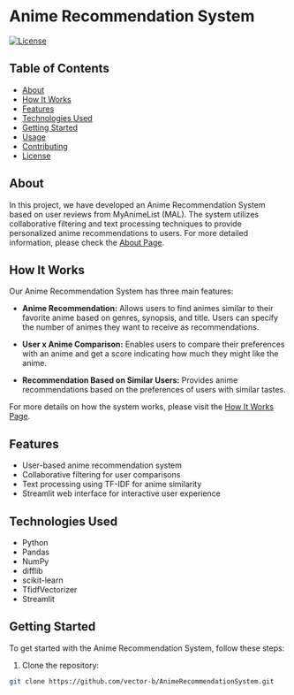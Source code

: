 # Anime Recommendation System

[![License](https://img.shields.io/badge/License-MIT-blue.svg)](https://opensource.org/licenses/MIT)

## Table of Contents
- [About](#about)
- [How It Works](#how-it-works)
- [Features](#features)
- [Technologies Used](#technologies-used)
- [Getting Started](#getting-started)
- [Usage](#usage)
- [Contributing](#contributing)
- [License](#license)

## About

In this project, we have developed an Anime Recommendation System based on user reviews from MyAnimeList (MAL). The system utilizes collaborative filtering and text processing techniques to provide personalized anime recommendations to users. For more detailed information, please check the [About Page](./about.md).

## How It Works

Our Anime Recommendation System has three main features:

- **Anime Recommendation:** Allows users to find animes similar to their favorite anime based on genres, synopsis, and title. Users can specify the number of animes they want to receive as recommendations.

- **User x Anime Comparison:** Enables users to compare their preferences with an anime and get a score indicating how much they might like the anime.

- **Recommendation Based on Similar Users:** Provides anime recommendations based on the preferences of users with similar tastes.

For more details on how the system works, please visit the [How It Works Page](.markdown/how_it_works.md).

## Features

- User-based anime recommendation system
- Collaborative filtering for user comparisons
- Text processing using TF-IDF for anime similarity
- Streamlit web interface for interactive user experience

## Technologies Used

- Python
- Pandas
- NumPy
- difflib
- scikit-learn
- TfidfVectorizer
- Streamlit

## Getting Started

To get started with the Anime Recommendation System, follow these steps:

1. Clone the repository:

```bash
git clone https://github.com/vector-b/AnimeRecommendationSystem.git
